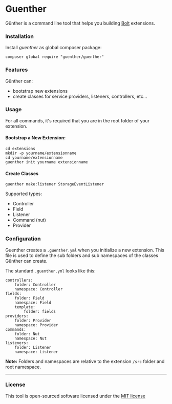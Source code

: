 Guenther
========

Günther is a command line tool that helps you building [Bolt](https://bolt.cm/) extensions. 

### Installation

Install *guenther* as global composer package:
```
composer global require "guenther/guenther"
```

### Features

Günther can:
- bootstrap new extensions
- create classes for service providers, listeners, controllers, etc...

### Usage

For all commands, it's required that you are in the root folder of your extension.

####  Bootstrap a New Extension:

```
cd extensions
mkdir -p yourname/extensionname
cd yourname/extensionname
guenther init yourname extensionname
```

#### Create Classes

```
guenther make:listener StorageEventListener
```

Supported types:
- Controller
- Field
- Listener
- Command (nut)
- Provider

### Configuration

Guenther creates a `.guenther.yml` when you initialize a new extension. 
This file is used to define the sub folders and sub namespaces of the classes Günther can create.

The standard `.guenther.yml` looks like this:

```
controllers:
    folder: Controller
    namespace: Controller
fields:
    folder: Field
    namespace: Field
    template:
        folder: fields
providers:
    folder: Provider
    namespace: Provider
commands:
    folder: Nut
    namespace: Nut
listeners:
    folder: Listener
    namespace: Listener
```

**Note:** Folders and namespaces are relative to the extension `/src` folder and root namespace.

---

### License

This tool is open-sourced software licensed under the [MIT license](http://opensource.org/licenses/MIT)